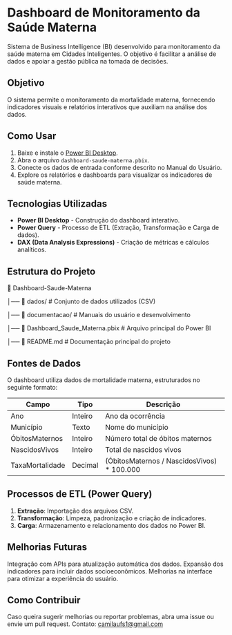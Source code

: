 # Dashboard de Monitoramento da Saúde Materna

Sistema de Business Intelligence (BI) desenvolvido para monitoramento da saúde materna em Cidades Inteligentes. O objetivo é facilitar a análise de dados e apoiar a gestão pública na tomada de decisões.

## Objetivo

O sistema permite o monitoramento da mortalidade materna, fornecendo indicadores visuais e relatórios interativos que auxiliam na análise dos dados.

## Como Usar

1. Baixe e instale o [Power BI Desktop](https://powerbi.microsoft.com/desktop/).
2. Abra o arquivo `dashboard-saude-materna.pbix`.
3. Conecte os dados de entrada conforme descrito no Manual do Usuário.
4. Explore os relatórios e dashboards para visualizar os indicadores de saúde materna.

## Tecnologias Utilizadas

- **Power BI Desktop** - Construção do dashboard interativo.
- **Power Query** - Processo de ETL (Extração, Transformação e Carga de dados).
- **DAX (Data Analysis Expressions)** - Criação de métricas e cálculos analíticos.

## Estrutura do Projeto

📁 Dashboard-Saude-Materna

│── 📂 dados/ # Conjunto de dados utilizados (CSV)

│── 📂 documentacao/ # Manuais do usuário e desenvolvimento

│── 📜 Dashboard_Saude_Materna.pbix # Arquivo principal do Power BI

│── 📜 README.md # Documentação principal do projeto


## Fontes de Dados

O dashboard utiliza dados de mortalidade materna, estruturados no seguinte formato:

| Campo            | Tipo    | Descrição                                      |
|-----------------|--------|----------------------------------------------|
| Ano            | Inteiro | Ano da ocorrência                            |
| Município      | Texto   | Nome do município                           |
| ÓbitosMaternos | Inteiro | Número total de óbitos maternos             |
| NascidosVivos  | Inteiro | Total de nascidos vivos                     |
| TaxaMortalidade | Decimal | (ÓbitosMaternos / NascidosVivos) * 100.000 |

## Processos de ETL (Power Query)

1. **Extração**: Importação dos arquivos CSV.
2. **Transformação**: Limpeza, padronização e criação de indicadores.
3. **Carga**: Armazenamento e relacionamento dos dados no Power BI.

## Melhorias Futuras

Integração com APIs para atualização automática dos dados.
Expansão dos indicadores para incluir dados socioeconômicos.
Melhorias na interface para otimizar a experiência do usuário.

## Como Contribuir

Caso queira sugerir melhorias ou reportar problemas, abra uma issue ou envie um pull request.
Contato: camilaufs1@gmail.com
